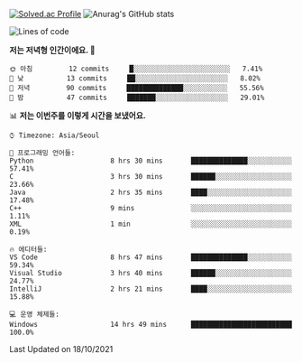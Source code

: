 

<!--
**PungwonLee/PungwonLee** is a ✨ _special_ ✨ repository because its `README.md` (this file) appears on your GitHub profile.

Here are some ideas to get you started:

- 🔭 I’m currently working on ...
- 🌱 I’m currently learning ...
- 👯 I’m looking to collaborate on ...
- 🤔 I’m looking for help with ...
- 💬 Ask me about ...
- 📫 How to reach me: ...
- 😄 Pronouns: ...
- ⚡ Fun fact: ...
-->
[![Solved.ac Profile](http://mazassumnida.wtf/api/v2/generate_badge?boj=vnddnjs00)](https://solved.ac/vnddnjs00/)
![Anurag's GitHub stats](https://github-readme-stats.vercel.app/api?username=PungwonLee&show_icons=true&theme=radical)
<!--START_SECTION:waka-->
![Lines of code](https://img.shields.io/badge/%EC%A0%80%EB%8A%94%20%EC%97%AC%ED%83%9C%EA%B9%8C%EC%A7%80%20-75491%20%EC%A4%84%EC%9D%98%20%EC%BD%94%EB%93%9C%EB%A5%BC%20%EC%9E%91%EC%84%B1%ED%96%88%EC%96%B4%EC%9A%94.-blue)

**저는 저녁형 인간이에요. 🦉** 

```text
🌞 아침         12 commits     █░░░░░░░░░░░░░░░░░░░░░░░░   7.41% 
🌆 낮　         13 commits     ██░░░░░░░░░░░░░░░░░░░░░░░   8.02% 
🌃 저녁         90 commits     ██████████████░░░░░░░░░░░   55.56% 
🌙 밤　         47 commits     ███████░░░░░░░░░░░░░░░░░░   29.01%

```


📊 **저는 이번주를 이렇게 시간을 보냈어요.** 

```text
⌚︎ Timezone: Asia/Seoul

💬 프로그래밍 언어들: 
Python                   8 hrs 30 mins       ██████████████░░░░░░░░░░░   57.41% 
C                        3 hrs 30 mins       ██████░░░░░░░░░░░░░░░░░░░   23.66% 
Java                     2 hrs 35 mins       ████░░░░░░░░░░░░░░░░░░░░░   17.48% 
C++                      9 mins              ░░░░░░░░░░░░░░░░░░░░░░░░░   1.11% 
XML                      1 min               ░░░░░░░░░░░░░░░░░░░░░░░░░   0.19%

🔥 에디터들: 
VS Code                  8 hrs 47 mins       ██████████████░░░░░░░░░░░   59.34% 
Visual Studio            3 hrs 40 mins       ██████░░░░░░░░░░░░░░░░░░░   24.77% 
IntelliJ                 2 hrs 21 mins       ████░░░░░░░░░░░░░░░░░░░░░   15.88%

💻 운영 체제들: 
Windows                  14 hrs 49 mins      █████████████████████████   100.0%

```


 Last Updated on 18/10/2021
<!--END_SECTION:waka-->
